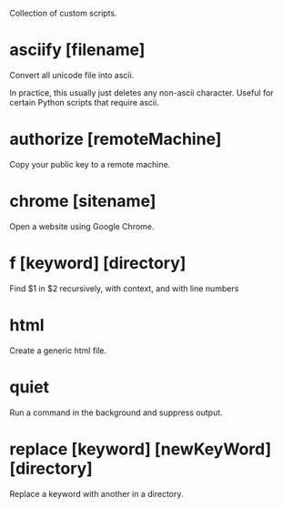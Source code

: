 
Collection of custom scripts. 

# asciify [filename]

Convert all unicode file into ascii.

In practice, this usually just deletes any non-ascii character. Useful for certain Python scripts that require ascii.

# authorize [remoteMachine]

Copy your public key to a remote machine.

# chrome [sitename]

Open a website using Google Chrome.

# f [keyword] [directory]

Find $1 in $2 recursively, with context, and with line numbers

# html

Create a generic html file.

# quiet

Run a command in the background and suppress output.

# replace [keyword] [newKeyWord] [directory]

Replace a keyword with another in a directory.
